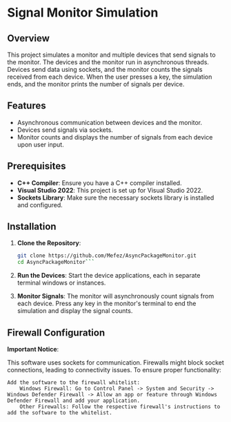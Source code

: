 # Signal Monitor Simulation

## Overview
This project simulates a monitor and multiple devices that send signals to the monitor. The devices and the monitor run in asynchronous threads. Devices send data using sockets, and the monitor counts the signals received from each device. When the user presses a key, the simulation ends, and the monitor prints the number of signals per device.

## Features
- Asynchronous communication between devices and the monitor.
- Devices send signals via sockets.
- Monitor counts and displays the number of signals from each device upon user input.

## Prerequisites
- **C++ Compiler**: Ensure you have a C++ compiler installed.
- **Visual Studio 2022**: This project is set up for Visual Studio 2022.
- **Sockets Library**: Make sure the necessary sockets library is installed and configured.

## Installation
1. **Clone the Repository**:
   ```sh
   git clone https://github.com/Mefez/AsyncPackageMonitor.git
   cd AsyncPackageMonitor```
2. **Run the Devices**:
        Start the device applications, each in separate terminal windows or instances.

3. **Monitor Signals**:
        The monitor will asynchronously count signals from each device.
        Press any key in the monitor's terminal to end the simulation and display the signal counts.

## Firewall Configuration
**Important Notice**:

This software uses sockets for communication. Firewalls might block socket connections, leading to connectivity issues. To ensure proper functionality:

    Add the software to the firewall whitelist:
        Windows Firewall: Go to Control Panel -> System and Security -> Windows Defender Firewall -> Allow an app or feature through Windows Defender Firewall and add your application.
        Other Firewalls: Follow the respective firewall's instructions to add the software to the whitelist.